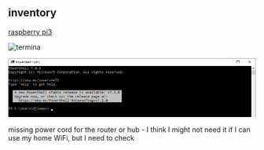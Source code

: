 
## inventory

[raspberry pi3](https://www.raspberrypi.com/products/raspberry-pi-3-model-b/)

![termina](https://github.com/lemaslab/gatorberry/documents/blob/main/images/terminal_start.png)

![asciinema_auth](https://github.com/GMS6804-master/assignment/blob/main/images/terminal_start.png)

missing power cord for the router or hub - I think I might not need it if I can use my home WiFi, but I need to check
